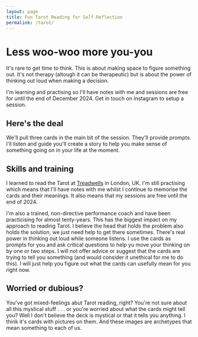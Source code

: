 ```yaml
---
layout: page
title: Fun Tarot Reading for Self-Reflection
permalink: /tarot/
---
```


# Less woo-woo more you-you

It's rare to get time to think. This is about making space to figure something out. It's not therapy (altough it can be therapeutic) but is about the power of thinking out loud when making a decision.

I'm learning and practising so I'll have notes with me and sessions are free for until the end of December 2024. Get in touch on Instagram to setup a session.

## Here's the deal

We'll pull three cards in the main bit of the session. They'll provide prompts. I'll listen and guide you'll create a story to help you make sense of something going on in your life at the moment.

## Skills and training

I learned to read the Tarot at [Treadwells](https://www.treadwells-london.com/) in London, UK. I'm still practising which means that I'll have notes with me whilst I continue to memorise the cards and their meanings. It also means that my sessions are free until the end of 2024.

I'm also a trained, non-directive performance coach and have been practicising for almost tenty-years. This has the biggest impact on my approach to reading Tarot. I believe the head that holds the problem also holds the solution, we just need help to get there sometimes. There's real power in thinking out loud while someone listens. I use the cards as prompts for you and ask critical questions to help yu move your thinking on by one or two steps. I will not offer advice or suggest that the cards are trying to tell you something (and would consider it unethical for me to do this). I will just help you figure out what the cards can usefully mean for you right now.

## Worried or dubious?

You've got mixed-feelings abut Tarot reading, right? You're not sure about all this mystical stuff . . . or you're worried about what the cards might tell you? Well I don't believe the deck is mystical or that it tells you anything. I think it's cards with pictures on them. And these images are archetypes that mean something to each of us.
